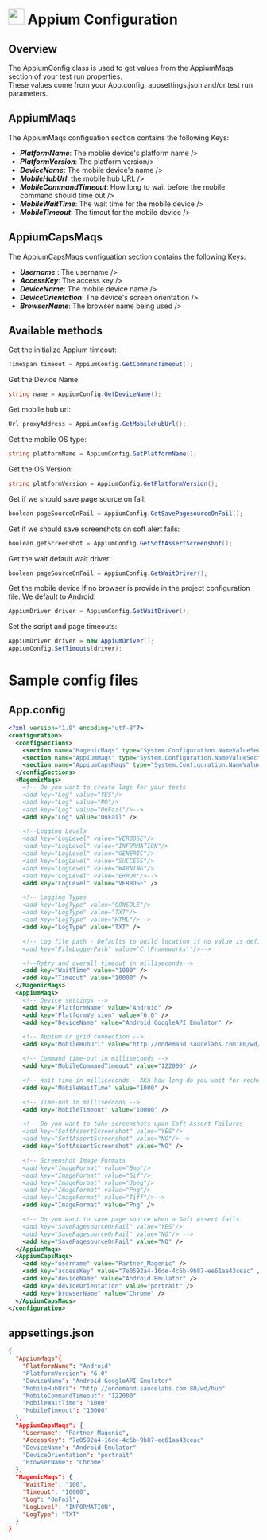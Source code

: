 # <img src="resources/maqslogo.ico" height="32" width="32"> Appium Configuration

## Overview
The AppiumConfig class is used to get values from the AppiumMaqs section of your test run properties.
<br>These values come from your App.config, appsettings.json and/or test run parameters.

## AppiumMaqs
The AppiumMaqs configuation section contains the following Keys:
* ***PlatformName***: The moblie device's platform name />
* ***PlatformVersion***: The platform version/>
* ***DeviceName***: The mobile device's name />
* ***MobileHubUrl***: the mobile hub URL />
* ***MobileCommandTimeout***: How long to wait before the mobile command should time out />
* ***MobileWaitTime***: The wait time for the mobile device />
* ***MobileTimeout***: The timout for the mobile device />

## AppiumCapsMaqs
The AppiumCapsMaqs configuation section contains the following Keys:
* ***Username*** : The username />
* ***AccessKey***: The access key />
* ***DeviceName***: The mobile device name />
* ***DeviceOrientation***: The device's screen orientation />
* ***BrowserName***: The browser name being used />

## Available methods
Get the initialize Appium timeout:
```csharp
TimeSpan timeout = AppiumConfig.GetCommandTimeout();
```

Get the Device Name:
```csharp
string name = AppiumConfig.GetDeviceName();
```

Get mobile hub url:
```csharp
Url proxyAddress = AppiumConfig.GetMobileHubUrl();
```

Get the mobile OS type:
```csharp
string platformName = AppiumConfig.GetPlatformName();
```

Get the OS Version:
```csharp
string platformVersion = AppiumConfig.GetPlatformVersion();
```

Get if we should save page source on fail:
```csharp
boolean pageSourceOnFail = AppiumConfig.GetSavePagesourceOnFail();
```

Get if we should save screenshots on soft alert fails:
```csharp
boolean getScreenshot = AppiumConfig.GetSoftAssertScreenshot();
```

Get the wait default wait driver:
```csharp
boolean pageSourceOnFail = AppiumConfig.GetWaitDriver();
```

Get the mobile device If no browser is provide in the project configuration file. We default to Android:
```csharp
AppiumDriver driver = AppiumConfig.GetWaitDriver();
```

Set the script and page timeouts:
```csharp
AppiumDriver driver = new AppiumDriver();
AppiumConfig.SetTimouts(driver);
```

# Sample config files
## App.config
```xml
<?xml version="1.0" encoding="utf-8"?>
<configuration>
  <configSections>
    <section name="MagenicMaqs" type="System.Configuration.NameValueSectionHandler" />
    <section name="AppiumMaqs" type="System.Configuration.NameValueSectionHandler" />
    <section name="AppiumCapsMaqs" type="System.Configuration.NameValueSectionHandler" />
  </configSections>
  <MagenicMaqs>
    <!-- Do you want to create logs for your tests
    <add key="Log" value="YES"/>
    <add key="Log" value="NO"/>
    <add key="Log" value="OnFail"/>-->
    <add key="Log" value="OnFail" />

    <!--Logging Levels
    <add key="LogLevel" value="VERBOSE"/>
    <add key="LogLevel" value="INFORMATION"/>
    <add key="LogLevel" value="GENERIC"/>
    <add key="LogLevel" value="SUCCESS"/>
    <add key="LogLevel" value="WARNING"/>
    <add key="LogLevel" value="ERROR"/>-->
    <add key="LogLevel" value="VERBOSE" />

    <!-- Logging Types
    <add key="LogType" value="CONSOLE"/>
    <add key="LogType" value="TXT"/>
    <add key="LogType" value="HTML"/>-->
    <add key="LogType" value="TXT" />

    <!-- Log file path - Defaults to build location if no value is defined
    <add key="FileLoggerPath" value="C:\Frameworks\"/>-->

    <!--Retry and overall timeout in milliseconds-->
    <add key="WaitTime" value="1000" />
    <add key="Timeout" value="10000" />
  </MagenicMaqs>
  <AppiumMaqs>
    <!-- Device settings -->
    <add key="PlatformName" value="Android" />
    <add key="PlatformVersion" value="6.0" />
    <add key="DeviceName" value="Android GoogleAPI Emulator" />

    <!-- Appium or grid connection -->
    <add key="MobileHubUrl" value="http://ondemand.saucelabs.com:80/wd/hub" />

    <!-- Command time-out in milliseconds -->
    <add key="MobileCommandTimeout" value="122000" />

    <!-- Wait time in milliseconds - AKA how long do you wait for rechecking something -->
    <add key="MobileWaitTime" value="1000" />

    <!-- Time-out in milliseconds -->
    <add key="MobileTimeout" value="10000" />

    <!-- Do you want to take screenshots upon Soft Assert Failures
    <add key="SoftAssertScreenshot" value="YES"/>
    <add key="SoftAssertScreenshot" value="NO"/>-->
    <add key="SoftAssertScreenshot" value="NO" />

    <!-- Screenshot Image Formats
    <add key="ImageFormat" value="Bmp"/>
    <add key="ImageFormat" value="Gif"/>
    <add key="ImageFormat" value="Jpeg"/>
    <add key="ImageFormat" value="Png"/>
    <add key="ImageFormat" value="Tiff"/>-->
    <add key="ImageFormat" value="Png" />

    <!-- Do you want to save page source when a Soft Assert fails
    <add key="SavePagesourceOnFail" value="YES"/>
    <add key="SavePagesourceOnFail" value="NO"/> -->
    <add key="SavePagesourceOnFail" value="NO" />
  </AppiumMaqs>
  <AppiumCapsMaqs>
    <add key="username" value="Partner_Magenic" />
    <add key="accessKey" value="7e0592a4-16de-4c6b-9b87-ee61aa43ceac" />
    <add key="deviceName" value="Android Emulator" />
    <add key="deviceOrientation" value="portrait" />
    <add key="browserName" value="Chrome" />
  </AppiumCapsMaqs>
</configuration>
```

## appsettings.json
```json
{
  "AppiumMaqs"{ 	
	"PlatformName": "Android"
    "PlatformVersion": "6.0"
	"DeviceName": "Android GoogleAPI Emulator"
    "MobileHubUrl": "http://ondemand.saucelabs.com:80/wd/hub"
    "MobileCommandTimeout": "122000"
    "MobileWaitTime": "1000"
    "MobileTimeout": "10000"
  },
  "AppiumCapsMaqs": {
	"Username": "Partner_Magenic",
    "AccessKey": "7e0592a4-16de-4c6b-9b87-ee61aa43ceac"
	"DeviceName": "Android Emulator"
	"DeviceOrientation": "portrait" 
	"BrowserName": "Chrome"
  },
  "MagenicMaqs": {
    "WaitTime": "100",
    "Timeout": "10000",
    "Log": "OnFail",
    "LogLevel": "INFORMATION",
    "LogType": "TXT"
  }
}
```